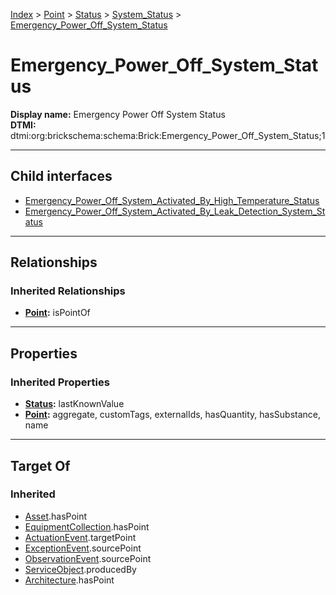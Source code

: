 [Index](../../../../index.md) > [Point](../../../Point.md) > [Status](../../Status.md) > [System_Status](../System_Status.md) > [Emergency_Power_Off_System_Status](#)
# Emergency_Power_Off_System_Status

**Display name:** Emergency Power Off System Status<br />
**DTMI:** dtmi:org:brickschema:schema:Brick:Emergency_Power_Off_System_Status;1

---

## Child interfaces
* [Emergency_Power_Off_System_Activated_By_High_Temperature_Status](Emergency_Power_Off_System_Activated_By_High_Temperature_Status.md)
* [Emergency_Power_Off_System_Activated_By_Leak_Detection_System_Status](Emergency_Power_Off_System_Activated_By_Leak_Detection_System_Status.md)

---

## Relationships

### Inherited Relationships
* **[Point](../../../Point.md):** isPointOf

---

## Properties

### Inherited Properties
* **[Status](../../Status.md):** lastKnownValue
* **[Point](../../../Point.md):** aggregate, customTags, externalIds, hasQuantity, hasSubstance, name

---

## Target Of
### Inherited
* [Asset](../../../../Asset/Asset.md).hasPoint
* [EquipmentCollection](../../../../Collection/EquipmentCollection.md).hasPoint
* [ActuationEvent](../../../../Event/PointEvent/ActuationEvent.md).targetPoint
* [ExceptionEvent](../../../../Event/PointEvent/ExceptionEvent.md).sourcePoint
* [ObservationEvent](../../../../Event/PointEvent/ObservationEvent.md).sourcePoint
* [ServiceObject](../../../../Information/ServiceObject/ServiceObject.md).producedBy
* [Architecture](../../../../Space/Architecture/Architecture.md).hasPoint
